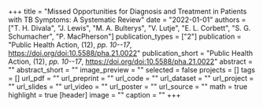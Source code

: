 +++
title = "Missed Opportunities for Diagnosis and Treatment in Patients with TB Symptoms: A Systematic Review"
date = "2022-01-01"
authors = ["T. H. Divala", "J. Lewis", "M. A. Bulterys", "V. Lutje", "E. L. Corbett", "S. G. Schumacher", "P. MacPherson"]
publication_types = ["2"]
publication = "Public Health Action, (12), _pp. 10--17_, https://doi.org/doi:10.5588/pha.21.0022"
publication_short = "Public Health Action, (12), _pp. 10--17_, https://doi.org/doi:10.5588/pha.21.0022"
abstract = ""
abstract_short = ""
image_preview = ""
selected = false
projects = []
tags = []
url_pdf = ""
url_preprint = ""
url_code = ""
url_dataset = ""
url_project = ""
url_slides = ""
url_video = ""
url_poster = ""
url_source = ""
math = true
highlight = true
[header]
image = ""
caption = ""
+++

